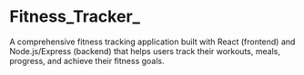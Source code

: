 # Fitness_Tracker_
A comprehensive fitness tracking application built with React (frontend) and Node.js/Express (backend) that helps users track their workouts, meals, progress, and achieve their fitness goals.

